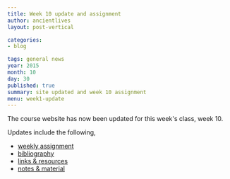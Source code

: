 ```yaml
---
title: Week 10 update and assignment
author: ancientlives
layout: post-vertical

categories:
- blog

tags: general news
year: 2015
month: 10
day: 30
published: true
summary: site updated and week 10 assignment
menu: week1-update
---
```


The course website has now been updated for this week's class, week 10.

Updates include the following,

* [weekly assignment](/weekly_assignment)
* [bibliography](/bibliography)
* [links & resources](/links)
* [notes & material](/notes)
